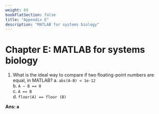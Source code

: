 ```yaml
---
weight: 69
bookFlatSection: false
title: "Appendix E"
description: "MATLAB for systems biology"
---
```


# Chapter E: MATLAB for systems biology

1.  What is the ideal way to compare if two floating-point numbers are equal, in MATLAB?
a.  `abs(A-B) < 1e-12`  
b.  `A – B == 0`  
c.  `A == B`  
d.  `floor(A) == floor (B)`

**Ans: a**
